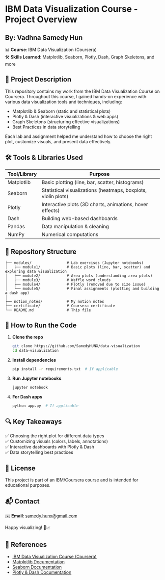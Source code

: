 # IBM Data Visualization Course - Project Overview

## By: Vadhna Samedy Hun

📊 **Course**: IBM Data Visualization (Coursera)  
🛠 **Skills Learned**: Matplotlib, Seaborn, Plotly, Dash, Graph Skeletons, and more

## 📌 Project Description

This repository contains my work from the IBM Data Visualization Course on Coursera. Throughout this course, I gained hands-on experience with various data visualization tools and techniques, including:

- Matplotlib & Seaborn (static and statistical plots)
- Plotly & Dash (interactive visualizations & web apps)
- Graph Skeletons (structuring effective visualizations)
- Best Practices in data storytelling

Each lab and assignment helped me understand how to choose the right plot, customize visuals, and present data effectively.

## 🛠 Tools & Libraries Used

| Tool/Library | Purpose |
| ------------ | ------- |
| Matplotlib   | Basic plotting (line, bar, scatter, histograms) |
| Seaborn      | Statistical visualizations (heatmaps, boxplots, violin plots) |
| Plotly       | Interactive plots (3D charts, animations, hover effects) |
| Dash         | Building web-based dashboards |
| Pandas       | Data manipulation & cleaning |
| NumPy        | Numerical computations |

## 📂 Repository Structure

```
├── modules/                # Lab exercises (Jupyter notebooks)
│   ├── module1/            # Basic plots (line, bar, scatter) and exploring data visualization
│   ├── module2/            # Area plots (understanding area plots)
│   ├── module3/            # Waffle word clouds
│   ├── module4/            # Plotly (removed due to size issue)
│   └── module5/            # Final assignments (plotting and building a dash app)
│
├── notion_notes/           # My notion notes
├── certificate/            # Coursera certificate
└── README.md               # This file
```

## 🚀 How to Run the Code

1. **Clone the repo**
   ```bash
   git clone https://github.com/SamedyHUNX/data-visualization
   cd data-visualization
   ```

2. **Install dependencies**
   ```bash
   pip install -r requirements.txt  # If applicable
   ```

3. **Run Jupyter notebooks**
   ```bash
   jupyter notebook
   ```

4. **For Dash apps**
   ```bash
   python app.py  # If applicable
   ```

## 🔍 Key Takeaways

✅ Choosing the right plot for different data types  
✅ Customizing visuals (colors, labels, annotations)  
✅ Interactive dashboards with Plotly & Dash  
✅ Data storytelling best practices  

## 📜 License

This project is part of an IBM/Coursera course and is intended for educational purposes.

## 📬 Contact

✉️ **Email**: samedy.hunx@gmail.com

Happy visualizing! 🎨📈

## 🔗 References

- [IBM Data Visualization Course (Coursera)](https://www.coursera.org/learn/python-for-data-visualization/)
- [Matplotlib Documentation](https://matplotlib.org/stable/contents.html)
- [Seaborn Documentation](https://seaborn.pydata.org/)
- [Plotly & Dash Documentation](https://plotly.com/python/)
